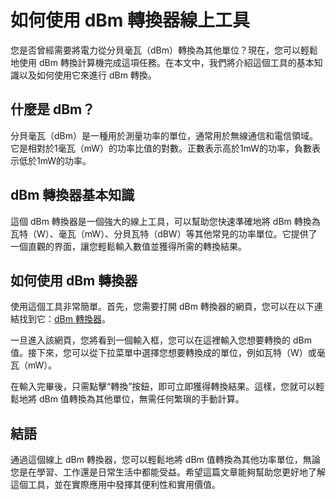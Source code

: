 如何使用 dBm 轉換器線上工具
================

您是否曾經需要將電力從分貝毫瓦（dBm）轉換為其他單位？現在，您可以輕鬆地使用 dBm 轉換計算機完成這項任務。在本文中，我們將介紹這個工具的基本知識以及如何使用它來進行 dBm 轉換。

什麼是 dBm？
--------

分貝毫瓦（dBm）是一種用於測量功率的單位，通常用於無線通信和電信領域。它是相對於1毫瓦（mW）的功率比值的對數。正數表示高於1mW的功率，負數表示低於1mW的功率。

dBm 轉換器基本知識
-----------

這個 dBm 轉換器是一個強大的線上工具，可以幫助您快速準確地將 dBm 轉換為瓦特（W）、毫瓦（mW）、分貝瓦特（dBW）等其他常見的功率單位。它提供了一個直觀的界面，讓您輕鬆輸入數值並獲得所需的轉換結果。

如何使用 dBm 轉換器
------------

使用這個工具非常簡單。首先，您需要打開 dBm 轉換器的網頁，您可以在以下連結找到它：[dBm 轉換器](https://www.onlinecalculatorsfree.com/zh-tw/convert/dbm-converter.html)。

一旦進入該網頁，您將看到一個輸入框，您可以在這裡輸入您想要轉換的 dBm 值。接下來，您可以從下拉菜單中選擇您想要轉換成的單位，例如瓦特（W）或毫瓦（mW）。

在輸入完畢後，只需點擊“轉換”按鈕，即可立即獲得轉換結果。這樣，您就可以輕鬆地將 dBm 值轉換為其他單位，無需任何繁瑣的手動計算。

結語
--

通過這個線上 dBm 轉換器，您可以輕鬆地將 dBm 值轉換為其他功率單位，無論您是在學習、工作還是日常生活中都能受益。希望這篇文章能夠幫助您更好地了解這個工具，並在實際應用中發揮其便利性和實用價值。
